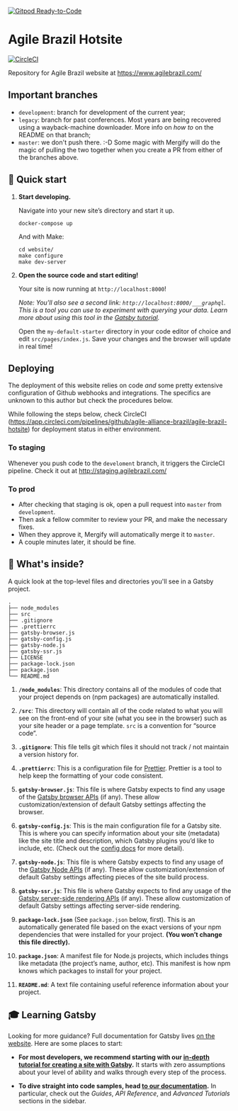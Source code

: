 [![Gitpod Ready-to-Code](https://img.shields.io/badge/Gitpod-Ready--to--Code-blue?logo=gitpod)](https://gitpod.io/#https://github.com/agile-alliance-brazil/agile-brazil-hotsite) 

Agile Brazil Hotsite
=================
[![CircleCI](https://circleci.com/gh/agile-alliance-brazil/agile-brazil-hotsite.svg?style=svg&circle-token=d02c5ec05e9195f29afbb4177eaeca978de28f09)](https://circleci.com/gh/agile-alliance-brazil/agile-brazil-hotsite)

Repository for Agile Brazil website at https://www.agilebrazil.com/

## Important branches

* `development`: branch for development of the current year;
* `legacy`: branch for past conferences. Most years are being recovered using a wayback-machine downloader. More info on _how to_ on the README on that branch;
* `master`: we don't push there. :-D Some magic with Mergify will do the magic of pulling the two together when you create a PR from either of the branches above.


## 🚀 Quick start

1.  **Start developing.**

    Navigate into your new site’s directory and start it up.

    ```shell
    docker-compose up
    ```  

    And with Make:

    ```shell
    cd website/
    make configure
    make dev-server
    ```

2.  **Open the source code and start editing!**

    Your site is now running at `http://localhost:8000`!

    _Note: You'll also see a second link: _`http://localhost:8000/___graphql`_. This is a tool you can use to experiment with querying your data. Learn more about using this tool in the [Gatsby tutorial](https://www.gatsbyjs.org/tutorial/part-five/#introducing-graphiql)._

    Open the `my-default-starter` directory in your code editor of choice and edit `src/pages/index.js`. Save your changes and the browser will update in real time!

## Deploying

The deployment of this website relies on code *and* some pretty extensive configuration of Github webhooks and integrations. The specifics are unknown to this author but check the procedures below.

While following the steps below, check CircleCI (https://app.circleci.com/pipelines/github/agile-alliance-brazil/agile-brazil-hotsite) for deployment status in either environment.

### To staging

Whenever you push code to the `develoment` branch, it triggers the CircleCI pipeline.
Check it out at http://staging.agilebrazil.com/

### To prod

* After checking that staging is ok, open a pull request into `master` from `development`.
* Then ask a fellow commiter to review your PR, and make the necessary fixes. 
* When they approve it, Mergify will automatically merge it to `master`.
* A couple minutes later, it should be fine.


## 🧐 What's inside?

A quick look at the top-level files and directories you'll see in a Gatsby project.

    .
    ├── node_modules
    ├── src
    ├── .gitignore
    ├── .prettierrc
    ├── gatsby-browser.js
    ├── gatsby-config.js
    ├── gatsby-node.js
    ├── gatsby-ssr.js
    ├── LICENSE
    ├── package-lock.json
    ├── package.json
    └── README.md

1.  **`/node_modules`**: This directory contains all of the modules of code that your project depends on (npm packages) are automatically installed.

2.  **`/src`**: This directory will contain all of the code related to what you will see on the front-end of your site (what you see in the browser) such as your site header or a page template. `src` is a convention for “source code”.

3.  **`.gitignore`**: This file tells git which files it should not track / not maintain a version history for.

4.  **`.prettierrc`**: This is a configuration file for [Prettier](https://prettier.io/). Prettier is a tool to help keep the formatting of your code consistent.

5.  **`gatsby-browser.js`**: This file is where Gatsby expects to find any usage of the [Gatsby browser APIs](https://www.gatsbyjs.org/docs/browser-apis/) (if any). These allow customization/extension of default Gatsby settings affecting the browser.

6.  **`gatsby-config.js`**: This is the main configuration file for a Gatsby site. This is where you can specify information about your site (metadata) like the site title and description, which Gatsby plugins you’d like to include, etc. (Check out the [config docs](https://www.gatsbyjs.org/docs/gatsby-config/) for more detail).

7.  **`gatsby-node.js`**: This file is where Gatsby expects to find any usage of the [Gatsby Node APIs](https://www.gatsbyjs.org/docs/node-apis/) (if any). These allow customization/extension of default Gatsby settings affecting pieces of the site build process.

8.  **`gatsby-ssr.js`**: This file is where Gatsby expects to find any usage of the [Gatsby server-side rendering APIs](https://www.gatsbyjs.org/docs/ssr-apis/) (if any). These allow customization of default Gatsby settings affecting server-side rendering.

9.  **`package-lock.json`** (See `package.json` below, first). This is an automatically generated file based on the exact versions of your npm dependencies that were installed for your project. **(You won’t change this file directly).**

10. **`package.json`**: A manifest file for Node.js projects, which includes things like metadata (the project’s name, author, etc). This manifest is how npm knows which packages to install for your project.

11. **`README.md`**: A text file containing useful reference information about your project.

## 🎓 Learning Gatsby

Looking for more guidance? Full documentation for Gatsby lives [on the website](https://www.gatsbyjs.org/). Here are some places to start:

- **For most developers, we recommend starting with our [in-depth tutorial for creating a site with Gatsby](https://www.gatsbyjs.org/tutorial/).** It starts with zero assumptions about your level of ability and walks through every step of the process.

- **To dive straight into code samples, head [to our documentation](https://www.gatsbyjs.org/docs/).** In particular, check out the _Guides_, _API Reference_, and _Advanced Tutorials_ sections in the sidebar.
